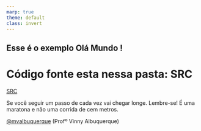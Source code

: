 ```yaml
---
marp: true
theme: default
class: invert
---
```


## Esse é o exemplo Olá Mundo !

# Código fonte esta nessa pasta: SRC
[SRC](/03_Quarta_Feira_14_08_2023/src/OlaMundo/DesafioKotlin.md)


Se você seguir um passo de cada vez vai chegar longe. Lembre-se! É uma maratona e não uma corrida de cem metros.

[@mvalbuquerque](http://www.linkedin.com/in/mvalbuquerque)
(Profº Vinny Albuquerque)
